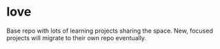 love
====
Base repo with lots of learning projects sharing the space.
New, focused projects will migrate to their own repo eventually.
